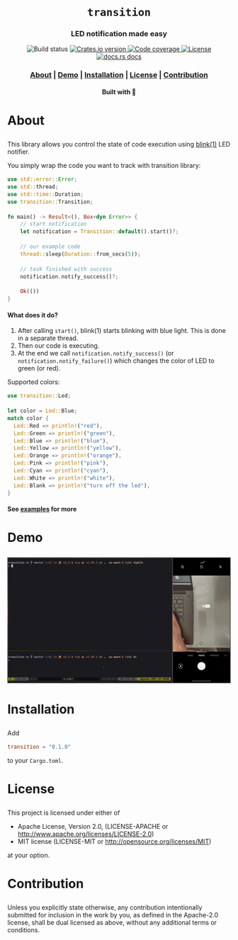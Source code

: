 <div align="center">

  <h1><code>transition</code></h1>

  <h3>
    <strong>LED notification made easy</strong>
  </h3>

  <p>
    <img src="https://github.com/devzbysiu/transition/workflows/Main/badge.svg" alt="Build status" />
    <a href="https://crates.io/crates/transition">
      <img src="https://img.shields.io/crates/v/transition?style=for-the-badge" alt="Crates.io version" />
    </a>
    <a href="https://codecov.io/gh/devzbysiu/transition">
      <img src="https://img.shields.io/codecov/c/github/devzbysiu/transition?style=for-the-badge&token=bfdc4b9d55534910ae48fba0b8e984d0" alt="Code coverage"/>
    </a>
    <a href="https://crates.io/crates/transition">
      <img src="https://img.shields.io/crates/l/transition?style=for-the-badge" alt="License"/>
    </a>
    <a href="https://docs.rs/transition">
      <img src="https://img.shields.io/badge/docs-latest-blue.svg?style=for-the-badge" alt="docs.rs docs" />
    </a>
  </p>

  <h3>
    <a href="#about">About</a>
    <span> | </span>
    <a href="#demo">Demo</a>
    <span> | </span>
    <a href="#installation">Installation</a>
    <span> | </span>
    <a href="#license">License</a>
    <span> | </span>
    <a href="#contribution">Contribution</a>
  </h3>

  <sub><h4>Built with 🦀</h4></sub>
</div>

# <p id="about">About</p>

This library allows you control the state of code execution using <a href="https://blink1.thingm.com/">blink(1)</a> LED notifier.

You simply wrap the code you want to track with transition library:
```rust
use std::error::Error;
use std::thread;
use std::time::Duration;
use transition::Transition;

fn main() -> Result<(), Box<dyn Error>> {
    // start notification
    let notification = Transition::default().start()?;

    // our example code
    thread::sleep(Duration::from_secs(5));

    // task finished with success
    notification.notify_success()?;

    Ok(())
}
```

#### What does it do?
1. After calling `start()`, blink(1) starts blinking with blue light. This is done in a separate
   thread.
2. Then our code is executing.
3. At the end we call `notification.notify_success()` (or `notification.notify_failure()`) which
   changes the color of LED to green (or red).

Supported colors:
```rust
use transition::Led;

let color = Led::Blue;
match color {
  Led::Red => println!("red"),
  Led::Green => println!("green"),
  Led::Blue => println!("blue"),
  Led::Yellow => println!("yellow"),
  Led::Orange => println!("orange"),
  Led::Pink => println!("pink"),
  Led::Cyan => println!("cyan"),
  Led::White => println!("white"),
  Led::Blank => println!("turn off the led"),
}

```

#### See <a href="https://github.com/devzbysiu/transition/tree/master/examples">examples</a> for more

# <p id="demo">Demo</p>

<center>

  ![Demo GIF](./res/demo.gif)

</center>

# <p id="installation">Installation</p>

Add
```toml
transition = "0.1.0"
```
to your `Cargo.toml`.

# <p id="license">License</p>

This project is licensed under either of

- Apache License, Version 2.0, (LICENSE-APACHE or http://www.apache.org/licenses/LICENSE-2.0)
- MIT license (LICENSE-MIT or http://opensource.org/licenses/MIT)

at your option.

# <p id="contribution">Contribution</p>

Unless you explicitly state otherwise, any contribution intentionally submitted for inclusion in the work by you, as defined in the Apache-2.0 license, shall be dual licensed as above, without any additional terms or conditions.

